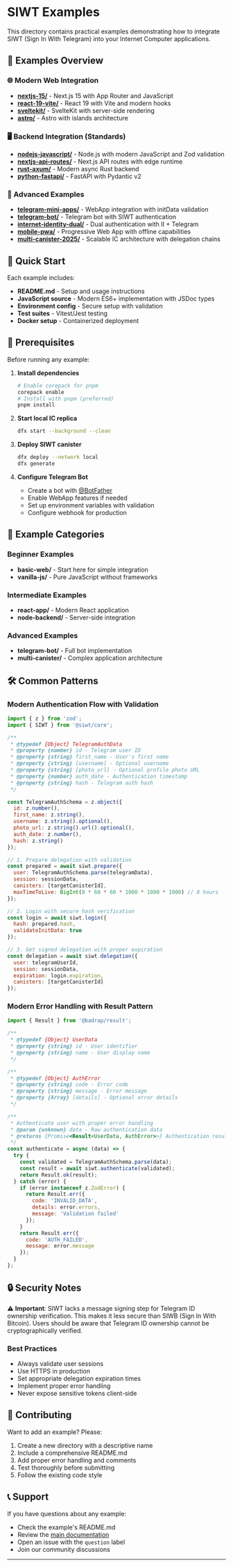 # SIWT Examples

This directory contains practical examples demonstrating how to integrate SIWT (Sign In With Telegram) into your Internet Computer applications.

## 📁 Examples Overview

### 🌐 Modern Web Integration
- **[nextjs-15/](./nextjs-15/)** - Next.js 15 with App Router and JavaScript
- **[react-19-vite/](./react-19-vite/)** - React 19 with Vite and modern hooks
- **[sveltekit/](./sveltekit/)** - SvelteKit with server-side rendering
- **[astro/](./astro/)** - Astro with islands architecture

### 🖥️ Backend Integration (Standards)
- **[nodejs-javascript/](./nodejs-javascript/)** - Node.js with modern JavaScript and Zod validation
- **[nextjs-api-routes/](./nextjs-api-routes/)** - Next.js API routes with edge runtime
- **[rust-axum/](./rust-axum/)** - Modern async Rust backend
- **[python-fastapi/](./python-fastapi/)** - FastAPI with Pydantic v2

### 📱 Advanced Examples
- **[telegram-mini-apps/](./telegram-mini-apps/)** - WebApp integration with initData validation
- **[telegram-bot/](./telegram-bot/)** - Telegram bot with SIWT authentication
- **[internet-identity-dual/](./internet-identity-dual/)** - Dual authentication with II + Telegram
- **[mobile-pwa/](./mobile-pwa/)** - Progressive Web App with offline capabilities
- **[multi-canister-2025/](./multi-canister-2025/)** - Scalable IC architecture with delegation chains

## 🚀 Quick Start

Each example includes:
- **README.md** - Setup and usage instructions
- **JavaScript source** - Modern ES6+ implementation with JSDoc types
- **Environment config** - Secure setup with validation
- **Test suites** - Vitest/Jest testing
- **Docker setup** - Containerized deployment

## 🔧 Prerequisites

Before running any example:

1. **Install dependencies**
   ```bash
   # Enable corepack for pnpm
   corepack enable
   # Install with pnpm (preferred)
   pnpm install
   ```

2. **Start local IC replica**
   ```bash
   dfx start --background --clean
   ```

3. **Deploy SIWT canister**
   ```bash
   dfx deploy --network local
   dfx generate
   ```

4. **Configure Telegram Bot**
   - Create a bot with [@BotFather](https://t.me/botfather)
   - Enable WebApp features if needed
   - Set up environment variables with validation
   - Configure webhook for production

## 📖 Example Categories

### Beginner Examples
- **basic-web/** - Start here for simple integration
- **vanilla-js/** - Pure JavaScript without frameworks

### Intermediate Examples
- **react-app/** - Modern React application
- **node-backend/** - Server-side integration

### Advanced Examples
- **telegram-bot/** - Full bot implementation
- **multi-canister/** - Complex application architecture

## 🛠️ Common Patterns

### Modern Authentication Flow with Validation
```javascript
import { z } from 'zod';
import { SIWT } from '@siwt/core';

/**
 * @typedef {Object} TelegramAuthData
 * @property {number} id - Telegram user ID
 * @property {string} first_name - User's first name
 * @property {string} [username] - Optional username
 * @property {string} [photo_url] - Optional profile photo URL
 * @property {number} auth_date - Authentication timestamp
 * @property {string} hash - Telegram auth hash
 */

const TelegramAuthSchema = z.object({
  id: z.number(),
  first_name: z.string(),
  username: z.string().optional(),
  photo_url: z.string().url().optional(),
  auth_date: z.number(),
  hash: z.string()
});

// 1. Prepare delegation with validation
const prepared = await siwt.prepare({
  user: TelegramAuthSchema.parse(telegramData),
  session: sessionData,
  canisters: [targetCanisterId],
  maxTimeToLive: BigInt(8 * 60 * 60 * 1000 * 1000 * 1000) // 8 hours
});

// 2. Login with secure hash verification
const login = await siwt.login({
  hash: prepared.hash,
  validateInitData: true
});

// 3. Get signed delegation with proper expiration
const delegation = await siwt.delegation({
  user: telegramUserId,
  session: sessionData,
  expiration: login.expiration,
  canisters: [targetCanisterId]
});
```

### Modern Error Handling with Result Pattern
```javascript
import { Result } from '@badrap/result';

/**
 * @typedef {Object} UserData
 * @property {string} id - User identifier
 * @property {string} name - User display name
 */

/**
 * @typedef {Object} AuthError
 * @property {string} code - Error code
 * @property {string} message - Error message
 * @property {Array} [details] - Optional error details
 */

/**
 * Authenticate user with proper error handling
 * @param {unknown} data - Raw authentication data
 * @returns {Promise<Result<UserData, AuthError>>} Authentication result
 */
const authenticate = async (data) => {
  try {
    const validated = TelegramAuthSchema.parse(data);
    const result = await siwt.authenticate(validated);
    return Result.ok(result);
  } catch (error) {
    if (error instanceof z.ZodError) {
      return Result.err({ 
        code: 'INVALID_DATA', 
        details: error.errors,
        message: 'Validation failed'
      });
    }
    return Result.err({ 
      code: 'AUTH_FAILED', 
      message: error.message 
    });
  }
};
```

## 🔒 Security Notes

⚠️ **Important**: SIWT lacks a message signing step for Telegram ID ownership verification. This makes it less secure than SIWB (Sign In With Bitcoin). Users should be aware that Telegram ID ownership cannot be cryptographically verified.

### Best Practices
- Always validate user sessions
- Use HTTPS in production
- Set appropriate delegation expiration times
- Implement proper error handling
- Never expose sensitive tokens client-side

## 🤝 Contributing

Want to add an example? Please:

1. Create a new directory with a descriptive name
2. Include a comprehensive README.md
3. Add proper error handling and comments
4. Test thoroughly before submitting
5. Follow the existing code style

## 📞 Support

If you have questions about any example:

- Check the example's README.md
- Review the [main documentation](../docs/)
- Open an issue with the `question` label
- Join our community discussions

---
